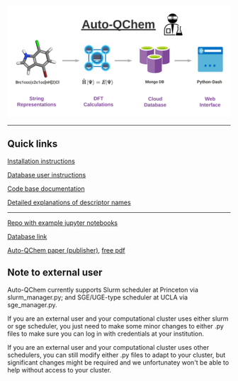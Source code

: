 <p align="center">
  <img src="https://github.com/beef-broccoli/misc-files/blob/9332ec68f7f798a3c2819dad9a0d2280769985ee/autoqchem.png" alt="logo" width="600">
</p>

---

## Quick links

[Installation instructions](https://github.com/doyle-lab-ucla/auto-qchem/blob/master/INSTALL.md)

[Database user instructions](https://github.com/doyle-lab-ucla/auto-qchem/blob/master/DB.md)

[Code base documentation](https://doyle-lab-ucla.github.io/auto-qchem)

[Detailed explanations of descriptor names](https://github.com/doyle-lab-ucla/auto-qchem/blob/master/DESCRIPTORS.md)

---
[Repo with example jupyter notebooks](https://github.com/doyle-lab-ucla/auto-qchem-notebook-examples)

[Database link](https://autoqchem.org)

[Auto-QChem paper (publisher)](https://pubs.rsc.org/en/content/articlelanding/2022/re/d2re00030j#!divCitation), [free pdf](https://drive.google.com/file/d/1M8Ydqlk5Kbc_8WoR5dAm_JIbf2IBJTlU/view?usp=share_link)

## Note to external user
Auto-QChem currently supports Slurm scheduler at Princeton via slurm_manager.py; and SGE/UGE-type scheduler at UCLA via sge_manager.py. 

If you are an external user and your computational cluster uses either slurm or sge scheduler, you just need to make some minor changes to either .py files to make sure you can log in with credentials at your institution.

If you are an external user and your computational cluster uses other schedulers, you can still modify either .py files to adapt to your cluster, but significant changes might be required and we unfortunatey won't be able to help without access to your cluster.
